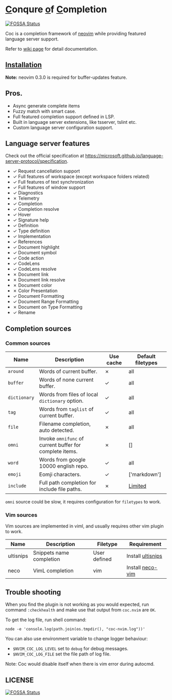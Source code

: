 # [C](#)onqure [o](#)f  [C](#)ompletion

[![FOSSA Status](https://app.fossa.io/api/projects/git%2Bgithub.com%2Fneoclide%2Fcoc.nvim.svg?type=shield)](https://app.fossa.io/projects/git%2Bgithub.com%2Fneoclide%2Fcoc.nvim?ref=badge_shield)

Coc is a completion framework of [neovim](https://github.com/neovim/neovim)
while providing featured language server support.

Refer to [wiki page](https://github.com/neoclide/coc.nvim/wiki) for detail documentation.

## [Installation](https://github.com/neoclide/coc.nvim/wiki/Install-coc.nvim)

**Note:** neovim 0.3.0 is required for buffer-updates feature.

## Pros.

* Async generate complete items
* Fuzzy match with smart case.
* Full featured completion support defined in LSP.
* Built in language server extensions, like tsserver, tslint etc.
* Custom language server configuration support.

## Language server features

Check out the official specification at https://microsoft.github.io/language-server-protocol/specification.

* ✓ Request cancellation support
* ✓ Full features of workspace (except workspace folders related)
* ✓ Full features of text synchronization
* ✓ Full features of window support
* ✓ Diagnostics
* ✗ Telemetry
* ✓ Completion
* ✓ Completion resolve
* ✓ Hover
* ✓ Signature help
* ✓ Definition
* ✓ Type definition
* ✓ Implementation
* ✓ References
* ✓ Document highlight
* ✓ Document symbol
* ✓ Code action
* ✓ CodeLens
* ✓ CodeLens resolve
* ✗ Document link
* ✗ Document link resolve
* ✗ Document color
* ✗ Color Presentation
* ✓ Document Formatting
* ✓ Document Range Formatting
* ✗ Document on Type Formatting
* ✓ Rename

## Completion sources

### Common sources


Name         | Description                                             | Use cache   | Default filetypes
------------ | -------------                                           | ------------|------------
`around`     | Words of current buffer.                                | ✗           | all
`buffer`     | Words of none current buffer.                           | ✓           | all
`dictionary` | Words from files of local `dictionary` option.          | ✓           | all
`tag`        | Words from `taglist` of current buffer.                 | ✓           | all
`file`       | Filename completion, auto detected.                     | ✗           | all
`omni`       | Invoke `omnifunc` of current buffer for complete items. | ✗           | []
`word`       | Words from google 10000 english repo.                   | ✓           | all
`emoji`      | Eomji characters.                                       | ✓           | ['markdown']
`include`    | Full path completion for include file paths.            | ✗           | [Limited](/src/source/include_resolve)

`omni` source could be slow, it requires configuration for `filetypes` to work.

### Vim sources

Vim sources are implemented in viml, and usually requires other vim plugin to
work.

Name           |Description                |Filetype     | Requirement
------------   |------------               |------------ | -------------
ultisnips      |Snippets name completion   |User defined | Install [ultisnips](https://github.com/SirVer/ultisnips)
neco           |VimL completion            |vim          | Install [neco-vim](https://github.com/Shougo/neco-vim)

## Trouble shooting

When you find the plugin is not working as you would expected, run command
`:checkhealth` and make use that output from `coc.nvim` are `OK`.

To get the log file, run shell command:

    node -e 'console.log(path.join(os.tmpdir(), "coc-nvim.log"))'

You can also use environment variable to change logger behaviour:

* `$NVIM_COC_LOG_LEVEL` set to `debug` for debug messages.
* `$NVIM_COC_LOG_FILE` set the file path of log file.

Note: Coc would disable itself when there is vim error during autocmd.

## LICENSE

[![FOSSA Status](https://app.fossa.io/api/projects/git%2Bgithub.com%2Fneoclide%2Fcoc.nvim.svg?type=large)](https://app.fossa.io/projects/git%2Bgithub.com%2Fneoclide%2Fcoc.nvim?ref=badge_large)
